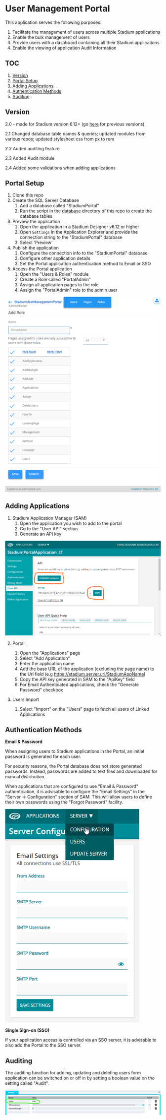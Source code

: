 # User Management Portal <!-- omit in toc -->

This application serves the following purposes:

1. Facilitate the management of users across multiple Stadium applications
2. Enable the bulk management of users
3. Provide users with a dashboard containing all their Stadium applications
4. Enable the viewing of application Audit Information

## TOC <!-- omit in toc -->

1. [Version](#version)
2. [Portal Setup](#portal-setup)
3. [Adding Applications](#adding-applications)
4. [Authentication Methods](#authentication-methods)
5. [Auditing](#auditing)

## Version 
2.0 - made for Stadium version 6.12+ (go [here](/pre6.12/) for previous versions)

2.1 Changed database table names & queries; updated modules from various repos; updated stylesheet css from px to rem

2.2 Added auditing feature

2.3 Added Audit module

2.4 Added some validations when adding applications

## Portal Setup

1. Clone this repo
2. Create the SQL Server Database
   1. Add a database called "StadiumPortal"
   2. Run the script in the [database](/database/) directory of this repo to create the database tables
3. Preview the application
   1. Open the application in a Stadium Designer v6.12 or higher
   2. Open `Settings` in the Application Explorer and provide the connection string to the "StadiumPortal" database
   3. Select 'Preview'
4. Publish the application
   1. Configure the connection info to the "StadiumPortal" database
   2. Configure other application details
   3. Set the Portal application authentication method to Email or SSO
5. Access the Portal application
   1. Open the "Users & Roles" module
   2. Create a Role called "PortalAdmin"
   3. Assign all application pages to the role
   4. Assign the "PortalAdmin" role to the admin user

![Portal Create Admin Role](images/portal-create-role.png)

## Adding Applications

1. Stadium Application Manager (SAM)
   1. Open the application you wish to add to the portal
   2. Go to the "User API" section
   3. Generate an API key

![SAM-UserAPIKey-Generation](images/SAM-UserAPIKey-Generation.png)

2. Portal
   1. Open the "Applications" page
   2. Select "Add Application"
   3. Enter the application name
   4. Add the base URL of the application (excluding the page name) to the Url field (e.g https://stadium.server.url/StadiumAppName)
   4. Copy the API key generated in SAM to the "ApiKey" field
   5. For Email Authenticated applications, check the "Generate Password" checkbox

3. Users Import
   1. Select "Import" on the "Users" page to fetch all users of Linked Applications

## Authentication Methods

**Email & Password**

When assigning users to Stadium applications in the Portal, an initial password is generated for each user. 

For security reasons, the Portal database does not store generated passwords. Instead, passwords are added to text files and downloaded for manual distribution. 

When applications that are configured to use "Email & Password" authentication, it is advisable to configure the "Email Settings" in the "Server -> Configuration" section of SAM. This will allow users to define their own passwords using the "Forgot Password" facility. 

![SAM-Email-Config](images/SAM-Email-Config.png)

**Single Sign-on (SSO)**

If your application access is controlled via an SSO server, it is advisable to also add the Portal to the SSO server.

## Auditing 

The auditing function for adding, updating and deleting users form application can be switched on or off in by setting a boolean value on the setting called "Audit". 

![](images/Settings.png)